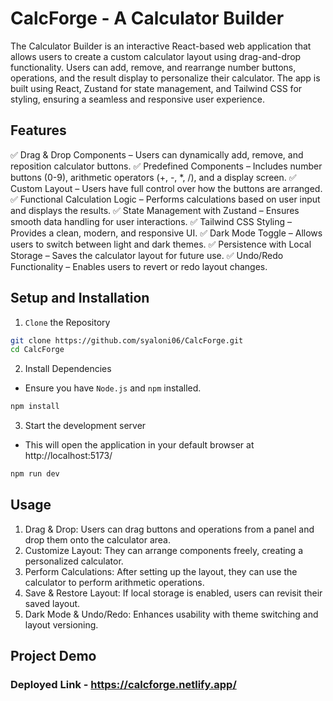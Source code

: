 # CalcForge - A Calculator Builder
The Calculator Builder is an interactive React-based web application that allows users to create a custom calculator layout using drag-and-drop functionality. Users can add, remove, and rearrange number buttons, operations, and the result display to personalize their calculator. The app is built using React, Zustand for state management, and Tailwind CSS for styling, ensuring a seamless and responsive user experience.
## Features
✅ Drag & Drop Components – Users can dynamically add, remove, and reposition calculator buttons.
✅ Predefined Components – Includes number buttons (0-9), arithmetic operators (+, -, *, /), and a display screen.
✅ Custom Layout – Users have full control over how the buttons are arranged.
✅ Functional Calculation Logic – Performs calculations based on user input and displays the results.
✅ State Management with Zustand – Ensures smooth data handling for user interactions.
✅ Tailwind CSS Styling – Provides a clean, modern, and responsive UI.
✅ Dark Mode Toggle – Allows users to switch between light and dark themes.
✅ Persistence with Local Storage – Saves the calculator layout for future use.
✅ Undo/Redo Functionality – Enables users to revert or redo layout changes.
## Setup and Installation
1. `Clone` the Repository
``` bash
git clone https://github.com/syaloni06/CalcForge.git
cd CalcForge
```
2. Install Dependencies
- Ensure you have `Node.js` and `npm` installed.
``` bash
npm install
```
3. Start the development server
- This will open the application in your default browser at http://localhost:5173/
``` bash
npm run dev
```
## Usage
1. Drag & Drop: Users can drag buttons and operations from a panel and drop them onto the calculator area.
2. Customize Layout: They can arrange components freely, creating a personalized calculator.
3. Perform Calculations: After setting up the layout, they can use the calculator to perform arithmetic operations.
4. Save & Restore Layout: If local storage is enabled, users can revisit their saved layout.
5. Dark Mode & Undo/Redo: Enhances usability with theme switching and layout versioning.
## Project Demo
### Deployed Link - https://calcforge.netlify.app/